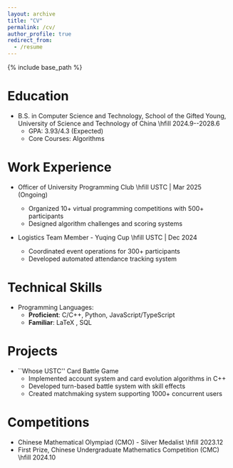 ```yaml
---
layout: archive
title: "CV"
permalink: /cv/
author_profile: true
redirect_from:
  - /resume
---
```


{% include base_path %}

Education
======
* B.S. in Computer Science and Technology, School of the Gifted Young, University of Science and Technology of China \hfill 2024.9--2028.6  
  * GPA: 3.93/4.3 (Expected)
  * Core Courses:  Algorithms

Work Experience
======
* Officer of University Programming Club \hfill USTC | Mar 2025 (Ongoing)
  * Organized 10+ virtual programming competitions with 500+ participants
  * Designed algorithm challenges and scoring systems

* Logistics Team Member - Yuqing Cup \hfill USTC | Dec 2024 
  * Coordinated event operations for 300+ participants
  * Developed automated attendance tracking system

Technical Skills
======
* Programming Languages:
  * **Proficient**: C/C++, Python, JavaScript/TypeScript
  * **Familiar**: LaTeX , SQL

Projects
======
* ``Whose USTC'' Card Battle Game
  * Implemented account system and card evolution algorithms in C++
  * Developed turn-based battle system with skill effects
  * Created matchmaking system supporting 1000+ concurrent users

Competitions
======
* Chinese Mathematical Olympiad (CMO) - Silver Medalist \hfill 2023.12
* First Prize, Chinese Undergraduate Mathematics Competition (CMC) \hfill 2024.10

